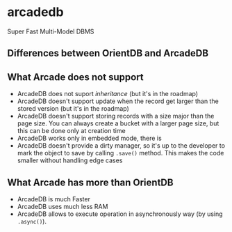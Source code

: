 # arcadedb
Super Fast Multi-Model DBMS

## Differences between OrientDB and ArcadeDB

## What Arcade does not support

- ArcadeDB does not suport *inheritance* (but it's in the roadmap)
- ArcadeDB doesn't support update when the record get larger than the stored version (but it's in the roadmap)
- ArcadeDB doesn't support storing records with a size major than the page size. You can always create a bucket with a larger page size, but this can be done only at creation time
- ArcadeDB works only in embedded mode, there is 
- ArcadeDB doesn't provide a dirty manager, so it's up to the developer to mark the object to save by calling `.save()` method. This makes the code smaller without handling edge cases

## What Arcade has more than OrientDB

- ArcadeDB is much Faster
- ArcadeDB uses much less RAM
- ArcadeDB allows to execute operation in asynchronously way (by using `.async()`).
